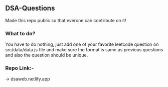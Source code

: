## DSA-Questions
Made this repo public so that everone can contribute on it!

### What to do?
You have to do nothing, just add one of your favorite leetcode question on src/data/data.js file and make sure the format is same as previous questions and also the question should be unique.

### Repo Link:- 
-> dsaweb.netlify.app
